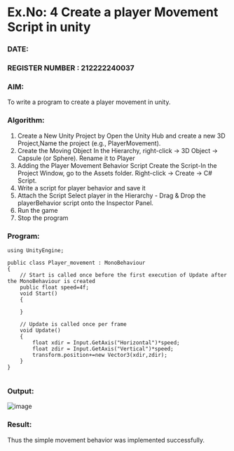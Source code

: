 # Ex.No: 4  Create a player Movement Script in unity 
### DATE:                                                                            
### REGISTER NUMBER : 212222240037
### AIM: 
To write a program to create a player movement in unity.
### Algorithm:
1. Create a New Unity Project by Open the  Unity Hub and create a new 3D Project,Name the project (e.g., PlayerMovement).
2. Create the Moving Object
   In the Hierarchy, right-click → 3D Object → Capsule (or Sphere).
   Rename it to Player 
4. Adding the Player Movement Behavior Script
   Create the Script-In the Project Window, go to the Assets folder.
   Right-click → Create → C# Script.
5. Write a script for player behavior and save it
6. Attach the Script
   Select player in the Hierarchy - Drag & Drop the playerBehavior script onto the Inspector Panel.
7. Run the game 
8. Stop the program
    
### Program:
```
using UnityEngine;

public class Player_movement : MonoBehaviour
{
    // Start is called once before the first execution of Update after the MonoBehaviour is created
    public float speed=4f;
    void Start()
    {
        
    }

    // Update is called once per frame
    void Update()
    {
        float xdir = Input.GetAxis("Horizontal")*speed;
        float zdir = Input.GetAxis("Vertical")*speed;
        transform.position+=new Vector3(xdir,zdir);
    }
}


```
### Output:
![image](https://github.com/user-attachments/assets/5a626c91-c4f3-48c6-a7bb-189ed3c38fcd)








### Result:
Thus the simple movement behavior was implemented successfully.
